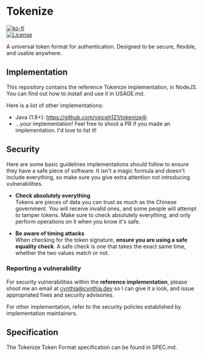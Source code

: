 # Tokenize
[![ko-fi](https://www.ko-fi.com/img/githubbutton_sm.svg)](https://ko-fi.com/G2G71TSDF)<br>
[![License](https://img.shields.io/github/license/cyyynthia/tokenize.svg?style=flat-square)](https://github.com/cyyynthia/tokenize/blob/master/LICENSE)

A universal token format for authentication. Designed to be secure, flexible, and usable anywhere.

## Implementation
This repository contains the reference Tokenize implementation, in NodeJS. You can find out how to install and use it
in USAGE.md.

Here is a list of other implementations:
 - Java (1.8+): https://github.com/vinceh121/tokenize4j
 - ...your implementation! Feel free to shoot a PR if you made an implementation. I'd love to list it!

## Security
Here are some basic guidelines implementations should follow to ensure they have a safe piece of software. It isn't
a magic formula and doesn't include everything, so make sure you give extra attention not introducing vulnerabilities.

 - **Check absolutely everything**<br>
   Tokens are pieces of data you can trust as much as the Chinese government. You will receive invalid ones, and some
   people will attempt to tamper tokens. Make sure to check absolutely everything, and only perform operations on it
   when you know it's safe.

 - **Be aware of timing attacks**<br>
   When checking for the token signature, **ensure you are using a safe equality check**. A safe check is one that
   takes the exact same time, whether the two values match or not.

### Reporting a vulnerability
For security vulnerabilities within the **reference implementation**, please shoot me an email at cynthia@cynthia.dev
so I can give it a look, and issue appropriated fixes and security advisories.

For other implementation, refer to the security policies established by implementation maintainers.

## Specification
The Tokenize Token Format specification can be found in SPEC.md.
